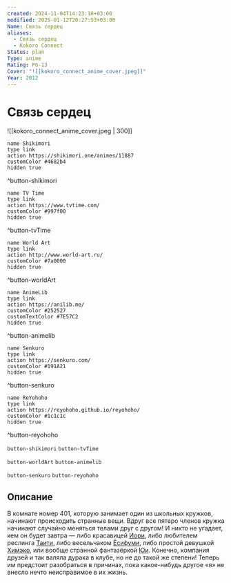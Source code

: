```yaml
---
created: 2024-11-04T14:23:18+03:00
modified: 2025-01-12T20:27:53+03:00
Name: Связь сердец
aliases:
  - Связь сердец
  - Kokoro Connect
Status: plan
Type: anime
Rating: PG-13
Cover: "![[kokoro_connect_anime_cover.jpeg]]"
Year: 2012
---
```


# Связь сердец

![[kokoro_connect_anime_cover.jpeg | 300]]

```button
name Shikimori
type link
action https://shikimori.one/animes/11887
customColor #4682b4
hidden true
```
^button-shikimori

```button
name TV Time
type link
action https://www.tvtime.com/
customColor #997f00
hidden true
```
^button-tvTime

```button
name World Art
type link
action http://www.world-art.ru/
customColor #7a0000
hidden true
```
^button-worldArt

```button
name AnimeLib
type link
action https://anilib.me/
customColor #252527
customTextColor #7E57C2
hidden true
```
^button-animelib

```button
name Senkuro
type link
action https://senkuro.com/
customColor #191A21
hidden true
```
^button-senkuro

```button
name ReYohoho
type link
action https://reyohoho.github.io/reyohoho/
customColor #1c1c1c
hidden true
```
^button-reyohoho

`button-shikimori` `button-tvTime`

`button-worldArt` `button-animelib`

`button-senkuro` `button-reyohoho`

## Описание

В комнате номер 401, которую занимает один из школьных кружков, начинают происходить странные вещи. Вдруг все пятеро членов кружка начинают случайно меняться телами друг с другом! И никто не угадает, кем он будет завтра — либо красавицей [Иори](https://shikimori.one/characters/40196-iori-nagase), либо любителем реслинга [Таити](https://shikimori.one/characters/40195-taichi-yaegashi), либо весельчаком [Ёсифуми](https://shikimori.one/characters/40199-yoshifumi-aoki), либо простой девушкой [Химэко](https://shikimori.one/characters/40197-himeko-inaba), или вообще странной фантазёркой [Юи](https://shikimori.one/characters/40198-yui-kiriyama). Конечно, компания друзей и так валяла дурака в клубе, но не до такой же степени! Теперь им предстоит разобраться в причинах, пока какое-нибудь другое «я» не внесло нечто неисправимое в их жизнь.
